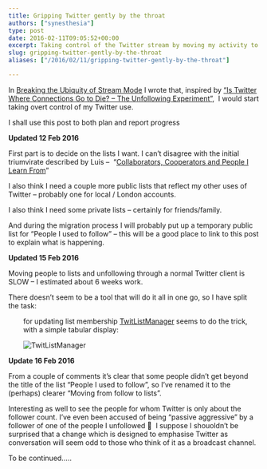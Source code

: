 ```yaml
---
title: Gripping Twitter gently by the throat
authors: ["synesthesia"]
type: post
date: 2016-02-11T09:05:52+00:00
excerpt: Taking control of the Twitter stream by moving my activity to lists... (in progress)
slug: gripping-twitter-gently-by-the-throat 
aliases: ["/2016/02/11/gripping-twitter-gently-by-the-throat"]

---
```

In <a href="https://www.synesthesia.co.uk/2016/02/11/breaking-the-ubiquity-of-stream-mode/" target="_blank">Breaking the Ubiquity of Stream&nbsp;Mode</a> I wrote that, inspired by <a href="https://www.elsua.net/2015/09/23/is-twitter-where-connections-go-to-die-the-unfollowing-experiment/" target="_blank">&#8220;Is Twitter Where Connections Go to Die? – The Unfollowing Experiment&#8221;</a>, &nbsp;I would start taking overt control of my Twitter use.

I shall use this post to both plan and report progress

**Updated 12 Feb 2016**

First part is to decide on the lists I want. I can&#8217;t disagree with the initial triumvirate described by Luis &#8211; &nbsp;&#8220;<a href="https://www.elsua.net/2015/09/24/collaborators-cooperators-and-people-i-learn-from/" target="_blank">Collaborators, Cooperators and People I Learn From</a>&#8221;

I also think I need a couple more public lists that reflect my other uses of Twitter &#8211; probably one for local / London accounts.

I also think I need some private lists &#8211; certainly for friends/family.

And during the migration process I will probably put up a temporary public list for &#8220;People I used to follow&#8221; &#8211; this will be a good place to link to this post to explain what is happening.

**Updated 15 Feb 2016**

Moving people to lists and unfollowing through a normal Twitter client is SLOW &#8211; I estimated about 6 weeks work.

There doesn&#8217;t seem to be a tool that will do it all in one go, so I have split the task:

<p style="padding-left: 30px;">
  for updating list membership <a href="https://twitlistmanager.com/">TwitListManager</a>&nbsp;seems to do the trick, with a simple tabular display:
</p>

<p style="padding-left: 30px;">
  <img class="alignnone size-medium wp-image-96779" src="https://www.synesthesia.co.uk/wp/wp/uploads/2016/02/twitlistmanager-300x196.png" alt="TwitListManager" srcset="https://www.synesthesia.co.uk/wp-content/uploads/2016/02/twitlistmanager-300x196.png 300w, https://www.synesthesia.co.uk/wp-content/uploads/2016/02/twitlistmanager-768x501.png 768w, https://www.synesthesia.co.uk/wp-content/uploads/2016/02/twitlistmanager.png 938w" sizes="(max-width: 300px) 100vw, 300px" />
</p>

<p style="padding-left: 30px;">
  <p>
    <b>Update 16 Feb 2016</b>
  </p>
  
  <p>
    From a couple of comments it&#8217;s clear that some people didn&#8217;t get beyond the title of the list &#8220;People I used to follow&#8221;, so I&#8217;ve renamed it to the (perhaps) clearer &#8220;Moving from follow to lists&#8221;.
  </p>
  
  <p>
    Interesting as well to see the people for whom Twitter is only about the follower count. I&#8217;ve even been accused of being &#8220;passive aggressive&#8221; by a follower of one of the people I unfollowed 🙂 &nbsp;I suppose I shouoldn&#8217;t be surprised that a change which is designed to emphasise Twitter as conversation will seem odd to those who think of it as a broadcast channel.
  </p>
  
  <p>
    To be continued&#8230;..
  </p>